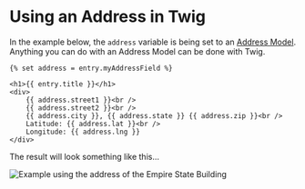 # Using an Address in Twig

In the example below, the `address` variable is being set to an [Address Model](/models/address-model/). Anything you can do with an Address Model can be done with Twig.

```twig
{% set address = entry.myAddressField %}

<h1>{{ entry.title }}</h1>
<div>
    {{ address.street1 }}<br />
    {{ address.street2 }}<br />
    {{ address.city }}, {{ address.state }} {{ address.zip }}<br />
    Latitude: {{ address.lat }}<br />
    Longitude: {{ address.lng }}
</div>
```

The result will look something like this...

<img :src="$withBase('/images/address-field/empire-example.png')" alt="Example using the address of the Empire State Building">

